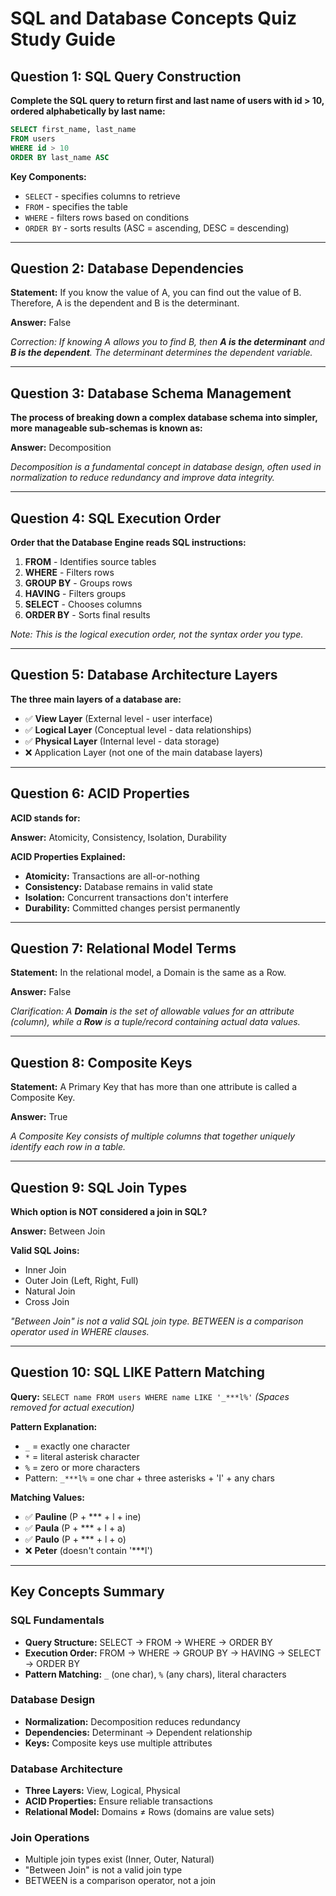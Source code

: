# SQL and Database Concepts Quiz Study Guide

## Question 1: SQL Query Construction
**Complete the SQL query to return first and last name of users with id > 10, ordered alphabetically by last name:**

```sql
SELECT first_name, last_name
FROM users
WHERE id > 10
ORDER BY last_name ASC
```

**Key Components:**
- `SELECT` - specifies columns to retrieve
- `FROM` - specifies the table
- `WHERE` - filters rows based on conditions
- `ORDER BY` - sorts results (ASC = ascending, DESC = descending)

---

## Question 2: Database Dependencies
**Statement:** If you know the value of A, you can find out the value of B. Therefore, A is the dependent and B is the determinant.

**Answer:** False

*Correction: If knowing A allows you to find B, then **A is the determinant** and **B is the dependent**. The determinant determines the dependent variable.*

---

## Question 3: Database Schema Management
**The process of breaking down a complex database schema into simpler, more manageable sub-schemas is known as:**

**Answer:** Decomposition

*Decomposition is a fundamental concept in database design, often used in normalization to reduce redundancy and improve data integrity.*

---

## Question 4: SQL Execution Order
**Order that the Database Engine reads SQL instructions:**

1. **FROM** - Identifies source tables
2. **WHERE** - Filters rows
3. **GROUP BY** - Groups rows
4. **HAVING** - Filters groups
5. **SELECT** - Chooses columns
6. **ORDER BY** - Sorts final results

*Note: This is the logical execution order, not the syntax order you type.*

---

## Question 5: Database Architecture Layers
**The three main layers of a database are:**

- ✅ **View Layer** (External level - user interface)
- ✅ **Logical Layer** (Conceptual level - data relationships)  
- ✅ **Physical Layer** (Internal level - data storage)
- ❌ Application Layer (not one of the main database layers)

---

## Question 6: ACID Properties
**ACID stands for:**

**Answer:** Atomicity, Consistency, Isolation, Durability

**ACID Properties Explained:**
- **Atomicity:** Transactions are all-or-nothing
- **Consistency:** Database remains in valid state
- **Isolation:** Concurrent transactions don't interfere
- **Durability:** Committed changes persist permanently

---

## Question 7: Relational Model Terms
**Statement:** In the relational model, a Domain is the same as a Row.

**Answer:** False

*Clarification: A **Domain** is the set of allowable values for an attribute (column), while a **Row** is a tuple/record containing actual data values.*

---

## Question 8: Composite Keys
**Statement:** A Primary Key that has more than one attribute is called a Composite Key.

**Answer:** True

*A Composite Key consists of multiple columns that together uniquely identify each row in a table.*

---

## Question 9: SQL Join Types
**Which option is NOT considered a join in SQL?**

**Answer:** Between Join

**Valid SQL Joins:**
- Inner Join
- Outer Join (Left, Right, Full)
- Natural Join
- Cross Join

*"Between Join" is not a valid SQL join type. BETWEEN is a comparison operator used in WHERE clauses.*

---

## Question 10: SQL LIKE Pattern Matching
**Query:** `SELECT name FROM users WHERE name LIKE '_***l%'`
*(Spaces removed for actual execution)*

**Pattern Explanation:**
- `_` = exactly one character
- `*` = literal asterisk character  
- `%` = zero or more characters
- Pattern: `_***l%` = one char + three asterisks + 'l' + any chars

**Matching Values:**
- ✅ **Pauline** (P + *** + l + ine)
- ✅ **Paula** (P + *** + l + a)  
- ✅ **Paulo** (P + *** + l + o)
- ❌ **Peter** (doesn't contain '***l')

---

## Key Concepts Summary

### SQL Fundamentals
- **Query Structure:** SELECT → FROM → WHERE → ORDER BY
- **Execution Order:** FROM → WHERE → GROUP BY → HAVING → SELECT → ORDER BY
- **Pattern Matching:** `_` (one char), `%` (any chars), literal characters

### Database Design
- **Normalization:** Decomposition reduces redundancy
- **Dependencies:** Determinant → Dependent relationship
- **Keys:** Composite keys use multiple attributes

### Database Architecture
- **Three Layers:** View, Logical, Physical
- **ACID Properties:** Ensure reliable transactions
- **Relational Model:** Domains ≠ Rows (domains are value sets)

### Join Operations
- Multiple join types exist (Inner, Outer, Natural)
- "Between Join" is not a valid join type
- BETWEEN is a comparison operator, not a join
